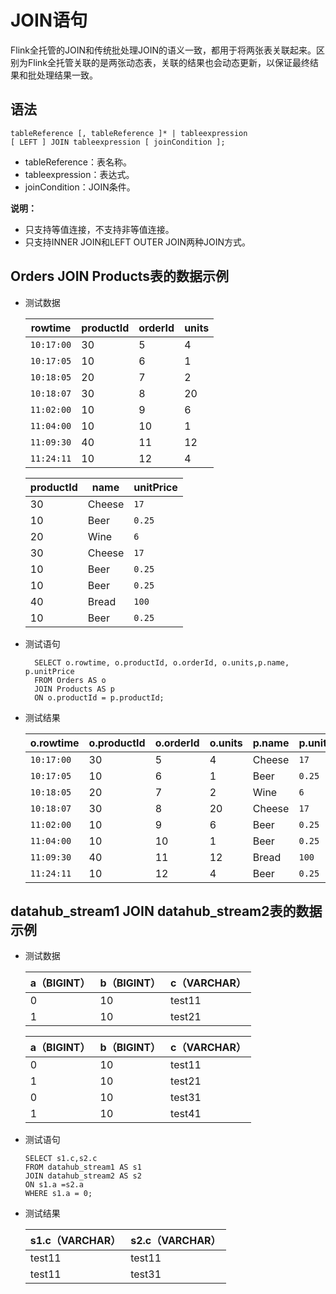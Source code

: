 # JOIN语句

Flink全托管的JOIN和传统批处理JOIN的语义一致，都用于将两张表关联起来。区别为Flink全托管关联的是两张动态表，关联的结果也会动态更新，以保证最终结果和批处理结果一致。

## 语法

```
tableReference [, tableReference ]* | tableexpression
[ LEFT ] JOIN tableexpression [ joinCondition ];
```

-   tableReference：表名称。
-   tableexpression：表达式。
-   joinCondition：JOIN条件。

**说明：**

-   只支持等值连接，不支持非等值连接。
-   只支持INNER JOIN和LEFT OUTER JOIN两种JOIN方式。

## Orders JOIN Products表的数据示例

-   测试数据

    |rowtime|productId|orderId|units|
    |-------|---------|-------|-----|
    |`10:17:00`|30|5|4|
    |`10:17:05`|10|6|1|
    |`10:18:05`|20|7|2|
    |`10:18:07`|30|8|20|
    |`11:02:00`|10|9|6|
    |`11:04:00`|10|10|1|
    |`11:09:30`|40|11|12|
    |`11:24:11`|10|12|4|

    |productId|name|unitPrice|
    |---------|----|---------|
    |30|Cheese|`17`|
    |10|Beer|`0.25`|
    |20|Wine|`6`|
    |30|Cheese|`17`|
    |10|Beer|`0.25`|
    |10|Beer|`0.25`|
    |40|Bread|`100`|
    |10|Beer|`0.25`|

-   测试语句

    ```
      SELECT o.rowtime, o.productId, o.orderId, o.units,p.name, p.unitPrice
      FROM Orders AS o
      JOIN Products AS p
      ON o.productId = p.productId;
    ```

-   测试结果

    |o.rowtime|o.productId|o.orderId|o.units|p.name|p.unitPrice|
    |---------|-----------|---------|-------|------|-----------|
    |`10:17:00`|30|5|4|Cheese|`17`|
    |`10:17:05`|10|6|1|Beer|`0.25`|
    |`10:18:05`|20|7|2|Wine|`6`|
    |`10:18:07`|30|8|20|Cheese|`17`|
    |`11:02:00`|10|9|6|Beer|`0.25`|
    |`11:04:00`|10|10|1|Beer|`0.25`|
    |`11:09:30`|40|11|12|Bread|`100`|
    |`11:24:11`|10|12|4|Beer|`0.25`|


## datahub\_stream1 JOIN datahub\_stream2表的数据示例

-   测试数据

    |a（BIGINT）|b（BIGINT）|c（VARCHAR）|
    |---------|---------|----------|
    |0|10|test11|
    |1|10|test21|

    |a（BIGINT）|b（BIGINT）|c（VARCHAR）|
    |---------|---------|----------|
    |0|10|test11|
    |1|10|test21|
    |0|10|test31|
    |1|10|test41|

-   测试语句

    ```
    SELECT s1.c,s2.c 
    FROM datahub_stream1 AS s1
    JOIN datahub_stream2 AS s2 
    ON s1.a =s2.a
    WHERE s1.a = 0;    
    ```

-   测试结果

    |s1.c（VARCHAR）|s2.c（VARCHAR）|
    |-------------|-------------|
    |test11|test11|
    |test11|test31|


